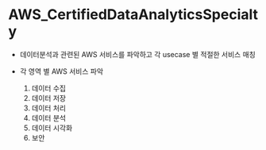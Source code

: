 # AWS_CertifiedDataAnalyticsSpecialty

- 데이터분석과 관련된 AWS 서비스를 파악하고 각 usecase 별 적절한 서비스 매칭

- 각 영역 별 AWS 서비스 파악
    1. 데이터 수집
    2. 데이터 저장
    3. 데이터 처리
    4. 데이터 분석
    5. 데이터 시각화
    6. 보안